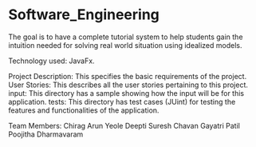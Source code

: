 # Software_Engineering

The goal is to have a complete tutorial system to help students gain the intuition needed for solving
real world situation using idealized models.

Technology used: JavaFx.

Project Description: This specifies the basic requirements of the project.
User Stories: This describes all the user stories pertaining to this project.
input: This directory has a sample showing how the input will be for this application.
tests: This directory has test cases (JUint) for testing the features and functionalities of the application.


Team Members:
Chirag Arun Yeole
Deepti Suresh Chavan
Gayatri Patil
Poojitha Dharmavaram
